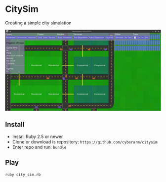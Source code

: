 # CitySim
Creating a simple city simulation

![screenshot](https://raw.githubusercontent.com/cyberarm/citysim/master/screenshots/gameplay.png)

## Install
* Install Ruby 2.5 or newer
* Clone or download is repository: `https://github.com/cyberarm/citysim`
* Enter repo and run: `bundle`

## Play
`ruby city_sim.rb`